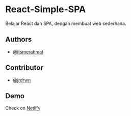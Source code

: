 # React-Simple-SPA

Belajar React dan SPA, dengan membuat web sederhana.

## Authors

- [@itsmerahmat](https://github.com/itsmerahmat)

## Contributor

- [@jrdrwn](https://github.com/jrdrwn)

## Demo

Check on [Netlify](https://belajar-react-spa.netlify.app/)
